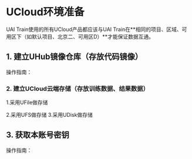 

# UCloud环境准备

UAI Train使用的所有UCloud产品都应该与UAI Train在**相同的项目、区域、可用区下（如默认项目、北京二、可用区D）**才能保证数据互通。

## 1. 建立UHub镜像仓库（存放代码镜像）
操作指南： [](/ai/uai-train/basic/uhub)

### 2. 建立UCloud云端存储（存放训练数据、结果数据）
1.采用UFile做存储 [](/ai/uai-train/basic/ufile)

2.采用UFS做存储 [](/ai/uai-train/basic/ufs)
3.采用UDisk做存储 [](/ai/uai-train/basic/udisk) 

## 3. 获取本账号密钥
操作指南： [](/ai/uai-train/basic/key) 

